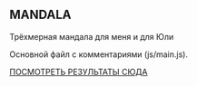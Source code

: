 ## MANDALA

Трёхмерная мандала для меня и для Юли

Основной файл с комментариями (js/main.js).

<a href='https://otto-vector.github.io/mandals/index.html'>ПОСМОТРЕТЬ РЕЗУЛЬТАТЫ СЮДА</a>
